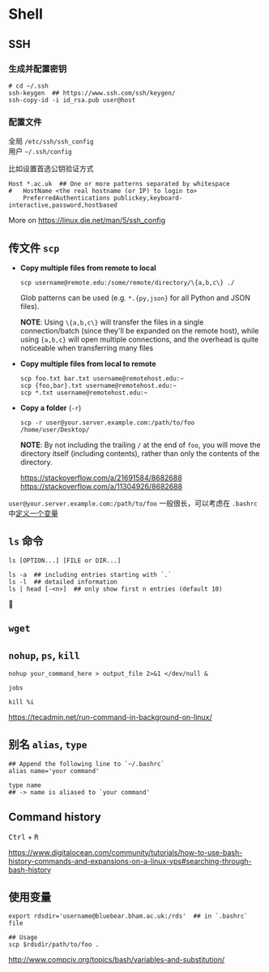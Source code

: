 # Shell

<!-- 按功能分类总结 -->

## SSH

### 生成并配置密钥

```shell
# cd ~/.ssh
ssh-keygen  ## https://www.ssh.com/ssh/keygen/
ssh-copy-id -i id_rsa.pub user@host
```

### 配置文件

全局 `/etc/ssh/ssh_config`  
用户 `~/.ssh/config`

比如设置首选公钥验证方式

```
Host *.ac.uk  ## One or more patterns separated by whitespace
#   HostName <the real hostname (or IP) to login to>
    PreferredAuthentications publickey,keyboard-interactive,password,hostbased
```

More on <https://linux.die.net/man/5/ssh_config>

## 传文件 `scp`

- **Copy multiple files from remote to local**

  ```shell
  scp username@remote.edu:/some/remote/directory/\{a,b,c\} ./
  ```

  Glob patterns can be used (e.g. `*.{py,json}` for all Python and JSON files).

  **NOTE**: Using `\{a,b,c\}` will transfer the files in a single connection/batch (since they'll be expanded on the remote host), while using `{a,b,c}` will open multiple connections, and the overhead is quite noticeable when transferring many files

- **Copy multiple files from local to remote**

  ```shell
  scp foo.txt bar.txt username@remotehost.edu:~
  scp {foo,bar}.txt username@remotehost.edu:~
  scp *.txt username@remotehost.edu:~
  ```

- **Copy a folder** (`-r`)

  ```shell
  scp -r user@your.server.example.com:/path/to/foo /home/user/Desktop/
  ```

  **NOTE**: By not including the trailing `/` at the end of `foo`, you will move the directory itself (including contents), rather than only the contents of the directory.

  <https://stackoverflow.com/a/21691584/8682688>
  <https://stackoverflow.com/a/11304926/8682688>

`user@your.server.example.com:/path/to/foo` 一般很长，可以考虑在 `.bashrc` 中[定义一个变量](#使用变量)

## `ls` 命令

```
ls [OPTION...] [FILE or DIR...]

ls -a  ## including entries starting with `.`
ls -l  ## detailed information
ls | head [-<n>]  ## only show first n entries (default 10)
```

🚧

## `wget`

## `nohup`, `ps`, `kill`

```
nohup your_command_here > output_file 2>&1 </dev/null &

jobs

kill %i
```

https://tecadmin.net/run-command-in-background-on-linux/

## 别名 `alias`, `type`

```
## Append the following line to `~/.bashrc`
alias name='your command'

type name
## -> name is aliased to `your command'
```

## Command history

<kbd>Ctrl</kbd> + <kbd>R</kbd>

https://www.digitalocean.com/community/tutorials/how-to-use-bash-history-commands-and-expansions-on-a-linux-vps#searching-through-bash-history

## 使用变量

```
export rdsdir='username@bluebear.bham.ac.uk:/rds'  ## in `.bashrc` file

## Usage
scp $rdsdir/path/to/foo .
```

http://www.compciv.org/topics/bash/variables-and-substitution/
